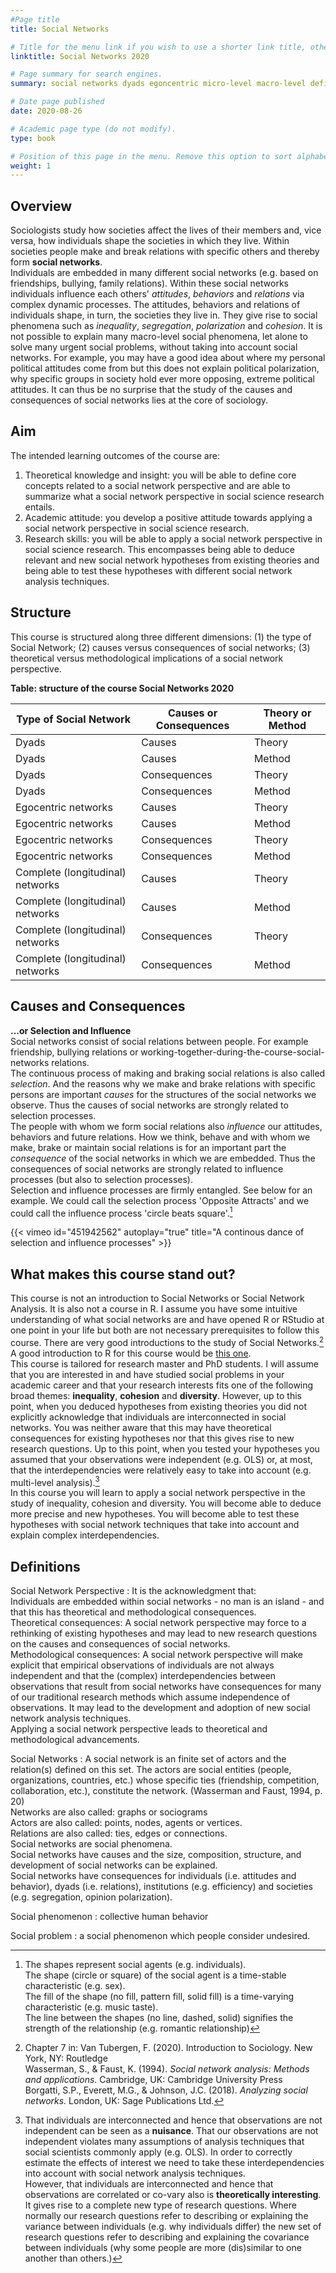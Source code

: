 ```yaml
---
#Page title
title: Social Networks

# Title for the menu link if you wish to use a shorter link title, otherwise remove this option.
linktitle: Social Networks 2020

# Page summary for search engines.
summary: social networks dyads egoncentric micro-level macro-level definitions social network perspective

# Date page published
date: 2020-08-26

# Academic page type (do not modify).
type: book

# Position of this page in the menu. Remove this option to sort alphabetically.
weight: 1
---
```


<!---

{{< highlight go >}} A bunch of code here 
2 + 2  
{{< /highlight >}}

{{< youtube id="w7Ft2ymGmfc" autoplay="true" title="my title" >}} 
  

--->  

## Overview  

Sociologists study how societies affect the lives of their members and, vice versa, how individuals shape the societies in which they live. Within societies people make and break relations with specific others and thereby form **social networks**.  
Individuals are embedded in many different social networks (e.g. based on friendships, bullying, family relations). Within these social networks individuals influence each others' *attitudes*, *behaviors* and *relations* via complex dynamic processes. 
The attitudes, behaviors and relations of individuals shape, in turn, the societies they live in. They give rise to social phenomena such as *inequality*, *segregation*, *polarization* and *cohesion*. 
It is not possible to explain many macro-level social phenomena, let alone to solve many urgent social problems, without taking into account social networks. For example, you may have a good idea about where my personal political attitudes come from but this does not explain political polarization, why specific groups in society hold ever more opposing, extreme political attitudes. It can thus be no surprise that the study of the causes and consequences of social networks lies at the core of sociology.   

## Aim 

The intended learning outcomes of the course are:
1. Theoretical knowledge and insight: you will be able to define core concepts related to a social network perspective and are able to summarize what a social network perspective in social science research entails.  
2. Academic attitude: you develop a positive attitude towards applying a social network perspective in social science research.   
3. Research skills: you will be able to apply a social network perspective in social science research. This encompasses being able to deduce relevant and new social network hypotheses from existing theories and being able to test these hypotheses with different social network analysis techniques. 

## Structure
This course is structured along three different dimensions: (1) the type of Social Network; (2) causes versus consequences of social networks; (3) theoretical versus methodological implications of a social network perspective. 

**Table: structure of the course Social Networks 2020** 

| Type of Social Network | Causes or Consequences| Theory or Method 
| ----------- | ----------- | ----------- |
| Dyads | Causes | Theory |
| Dyads | Causes | Method |
| Dyads | Consequences | Theory |
| Dyads | Consequences | Method |
| Egocentric networks | Causes | Theory |
| Egocentric networks | Causes | Method |
| Egocentric networks | Consequences | Theory |
| Egocentric networks | Consequences | Method |
| Complete (longitudinal) networks | Causes | Theory |
| Complete (longitudinal) networks | Causes | Method |
| Complete (longitudinal) networks | Consequences | Theory |
| Complete (longitudinal) networks | Consequences | Method |

## Causes and Consequences
**...or Selection and Influence**  
Social networks consist of social relations between people. For example friendship, bullying relations or working-together-during-the-course-social-networks relations.  
The continuous process of making and braking social relations is also called *selection*. And the reasons why we make and brake relations with specific persons are important *causes* for the structures of the social networks we observe. Thus the causes of social networks are strongly related to selection processes.  
The people with whom we form social relations also *influence* our attitudes, behaviors and future relations. How we think, behave and with whom we make, brake or maintain social relations is for an important part the *consequence* of the social networks in which we are embedded. Thus the consequences of social networks are strongly related to influence processes (but also to selection processes).  
Selection and influence processes are firmly entangled. See below for an example. We could call the selection process 'Opposite Attracts' and we could call the influence process 'circle beats square'.[^1] 

[^1]: The shapes represent social agents (e.g. individuals).  
  The shape (circle or square) of the social agent is a time-stable characteristic (e.g. sex).  
  The fill of the shape (no fill, pattern fill, solid fill) is a time-varying characteristic (e.g. music taste).  
  The line between the shapes (no line, dashed, solid) signifies the strength of the relationship (e.g. romantic relationship)


{{< vimeo id="451942562" autoplay="true" title="A continous dance of selection and influence processes" >}} 

## What makes this course stand out? 
This course is not an introduction to Social Networks or Social Network Analysis. It is also not a course in R. I assume you have some intuitive understanding of what social networks are and have opened R or RStudio at one point in your life but both are not necessary prerequisites to follow this course. There are very good introductions to the study of Social Networks.[^2] A good introduction to R for this course would be [this one](https://www.jtolsma.nl/TutorialCSR/).  
This course is tailored for research master and PhD students. I will assume that you are interested in and have studied social problems in your academic career and that your research interests fits one of the following broad themes: **inequality**, **cohesion** and **diversity**. However, up to this point, when you deduced hypotheses from existing theories you did not explicitly acknowledge that individuals are interconnected in social networks. You was neither aware that this may have theoretical consequences for existing hypotheses nor that this gives rise to new research questions. Up to this point, when you tested your hypotheses you assumed that your observations were independent (e.g. OLS) or, at most, that the interdependencies were relatively easy to take into account (e.g. multi-level analysis).[^3]  
In this course you will learn to apply a social network perspective in the study of inequality, cohesion and diversity. You will become able to deduce more precise and new hypotheses. You will become able to test these hypotheses with social network techniques that take into account and explain complex interdependencies.



[^2]: Chapter 7 in: Van Tubergen, F. (2020). Introduction to Sociology. New York, NY: Routledge  
  Wasserman, S., & Faust, K. (1994). *Social network analysis: Methods and applications.* Cambridge, UK: Cambridge University Press  
  Borgatti, S.P., Everett, M.G., & Johnson, J.C. (2018). *Analyzing social networks.* London, UK: Sage Publications Ltd.

[^3]: That individuals are interconnected and hence that observations are not independent can be seen as a **nuisance**. That our observations are not independent violates many assumptions of analysis techniques that social scientists commonly apply (e.g. OLS). In order to correctly estimate the effects of interest we need to take these interdependencies into account with social network analysis techniques.  
  However, that individuals are interconnected and hence that observations are correlated or co-vary also is **theoretically interesting**. It gives rise to a complete new type of research questions. Where normally our research questions refer to describing or explaining the variance between individuals (e.g. why individuals differ) the new set of research questions refer to describing and explaining the covariance between individuals (why some people are more (dis)similar to one another than others.)

## Definitions

Social Network Perspective
: It is the acknowledgment that:  
Individuals are embedded within social networks - no man is an island -  and that this has theoretical and methodological consequences.  
Theoretical consequences: A social network perspective may force to a rethinking of existing hypotheses and may lead to new research questions on the causes and consequences of social networks.  
Methodological consequences: A social network perspective will make explicit that empirical observations of individuals are not always independent and that the (complex) interdependencies between observations that result from social networks have  consequences for many of our traditional research methods which assume independence of observations. It may lead to the development and adoption of new social network analysis techniques.  
Applying a social network perspective leads to theoretical and methodological advancements.  

Social Networks
:  A social network is an finite set of actors and the relation(s) defined on this set. The actors are social entities (people, organizations, countries, etc.) whose specific ties (friendship, competition, collaboration, etc.), constitute the network. (Wasserman and Faust, 1994, p. 20)  
Networks are also called: graphs or sociograms  
Actors are also called: points, nodes, agents or vertices.  
Relations are also called: ties, edges or connections.  
Social networks are social phenomena.  
Social networks have causes and the size, composition, structure, and development of social networks can be explained.  
Social networks have consequences for individuals (i.e. attitudes and behavior), dyads (i.e. relations), institutions (e.g. efficiency) and societies (e.g. segregation, opinion polarization). 


Social phenomenon
: collective human behavior  

Social problem
: a social phenomenon which people consider undesired. 



<!---
To: Update R tutorial 
--->

<!---
## Definitions  


--->
